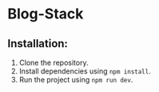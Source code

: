 # Blog-Stack

## Installation:

1. Clone the repository.
2. Install dependencies using `npm install`.
3. Run the project using `npm run dev`.
